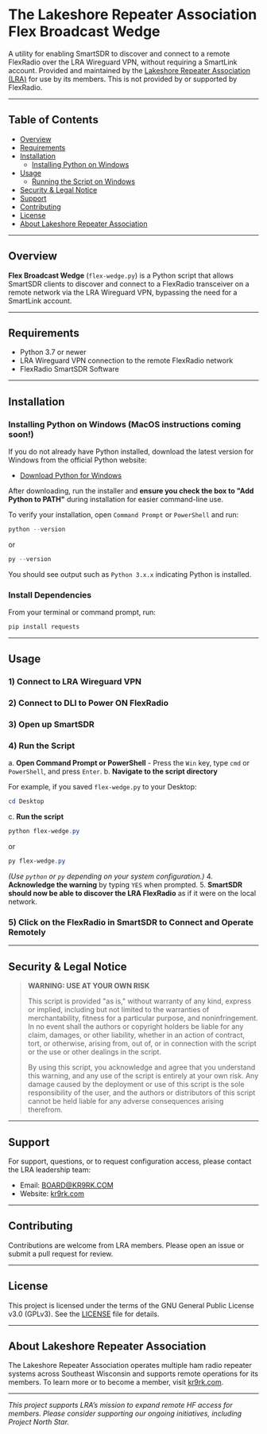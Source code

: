 
# The Lakeshore Repeater Association Flex Broadcast Wedge

A utility for enabling SmartSDR to discover and connect to a remote FlexRadio over the LRA Wireguard VPN, without requiring a SmartLink account. Provided and maintained by the [Lakeshore Repeater Association (LRA)](https://www.kr9rk.com/) for use by its members. This is not provided by or supported by FlexRadio.

---

## Table of Contents

- [Overview](#overview)
- [Requirements](#requirements)
- [Installation](#installation)
    - [Installing Python on Windows](#installing-python-on-windows)
- [Usage](#usage)
    - [Running the Script on Windows](#running-the-script-on-windows)
- [Security \& Legal Notice](#security--legal-notice)
- [Support](#support)
- [Contributing](#contributing)
- [License](#license)
- [About Lakeshore Repeater Association](#about-lakeshore-repeater-association)

---

## Overview

**Flex Broadcast Wedge** (`flex-wedge.py`) is a Python script that allows SmartSDR clients to discover and connect to a FlexRadio transceiver on a remote network via the LRA Wireguard VPN, bypassing the need for a SmartLink account.

---

## Requirements

- Python 3.7 or newer
- LRA Wireguard VPN connection to the remote FlexRadio network
- FlexRadio SmartSDR Software

---

## Installation

### Installing Python on Windows (MacOS instructions coming soon!)

If you do not already have Python installed, download the latest version for Windows from the official Python website:

- [Download Python for Windows](https://www.python.org/downloads/windows/)

After downloading, run the installer and **ensure you check the box to "Add Python to PATH"** during installation for easier command-line use.

To verify your installation, open `Command Prompt` or `PowerShell` and run:

```powershell
python --version
```

or

```powershell
py --version
```

You should see output such as `Python 3.x.x` indicating Python is installed.

### Install Dependencies

From your terminal or command prompt, run:

```powershell
pip install requests
```

---

## Usage

### 1) Connect to LRA Wireguard VPN
### 2) Connect to DLI to Power ON FlexRadio
### 3) Open up SmartSDR
### 4) Run the Script

a. **Open Command Prompt or PowerShell**
    - Press the `Win` key, type `cmd` or `PowerShell`, and press `Enter`.
b. **Navigate to the script directory**

For example, if you saved `flex-wedge.py` to your Desktop:

```powershell
cd Desktop
```

c. **Run the script**

```powershell
python flex-wedge.py
```

or

```powershell
py flex-wedge.py
```

*(Use `python` or `py` depending on your system configuration.)*
4. **Acknowledge the warning** by typing `YES` when prompted.
5. **SmartSDR should now be able to discover the LRA FlexRadio** as if it were on the local network.

### 5) Click on the FlexRadio in SmartSDR to Connect and Operate Remotely

---

## Security \& Legal Notice

> **WARNING: USE AT YOUR OWN RISK**
>
> This script is provided "as is," without warranty of any kind, express or implied, including but not limited to the warranties of merchantability, fitness for a particular purpose, and noninfringement. In no event shall the authors or copyright holders be liable for any claim, damages, or other liability, whether in an action of contract, tort, or otherwise, arising from, out of, or in connection with the script or the use or other dealings in the script.
>
> By using this script, you acknowledge and agree that you understand this warning, and any use of the script is entirely at your own risk. Any damage caused by the deployment or use of this script is the sole responsibility of the user, and the authors or distributors of this script cannot be held liable for any adverse consequences arising therefrom.

---

## Support

For support, questions, or to request configuration access, please contact the LRA leadership team:

- Email: BOARD@KR9RK.COM
- Website: [kr9rk.com](https://www.kr9rk.com/)

---

## Contributing

Contributions are welcome from LRA members. Please open an issue or submit a pull request for review.

---

## License

This project is licensed under the terms of the GNU General Public License v3.0 (GPLv3). See the [LICENSE](LICENSE) file for details.

---

## About Lakeshore Repeater Association

The Lakeshore Repeater Association operates multiple ham radio repeater systems across Southeast Wisconsin and supports remote operations for its members. To learn more or to become a member, visit [kr9rk.com](https://www.kr9rk.com/).

---

*This project supports LRA’s mission to expand remote HF access for members. Please consider supporting our ongoing initiatives, including Project North Star.*

